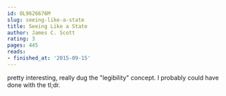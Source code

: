 ```yaml
---
id: OL9626676M
slug: seeing-like-a-state
title: Seeing Like a State
author: James C. Scott
rating: 3
pages: 445
reads:
- finished_at: '2015-09-15'
---
```

pretty interesting, really dug the "legibility" concept. I probably could have done with the tl;dr.
